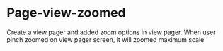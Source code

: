 # Page-view-zoomed
Create a view pager and added zoom options in view pager. When user pinch zoomed on view pager screen, it will zoomed maximum scale

